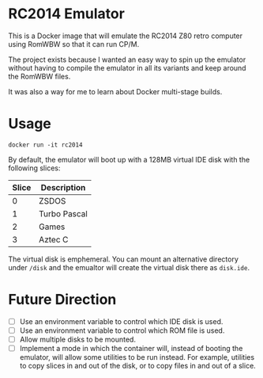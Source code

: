 # RC2014 Emulator

This is a Docker image that will emulate the RC2014 Z80 retro computer using
RomWBW so that it can run CP/M.

The project exists because I wanted an easy way to spin up the emulator without
having to compile the emulator in all its variants and keep around the RomWBW files.

It was also a way for me to learn about Docker multi-stage builds.

# Usage

```
docker run -it rc2014
```

By default, the emulator will boot up with a 128MB virtual IDE disk with the following slices:

| Slice | Description |
----|---------
| 0 | ZSDOS |
| 1 | Turbo Pascal |
| 2 | Games |
| 3 | Aztec C |

The virtual disk is emphemeral. You can mount an alternative directory under `/disk`
and the emualtor will create the virtual disk there as `disk.ide`.

# Future Direction

- [ ] Use an environment variable to control which IDE disk is used.
- [ ] Use an environment variable to control which ROM file is used.
- [ ] Allow multiple disks to be mounted.
- [ ]  Implement a mode in which the container will, instead of booting the emulator, will
  allow some utilities to be run instead. For example, utilities to copy slices
  in and out of the disk, or to copy files in and out of a slice.
